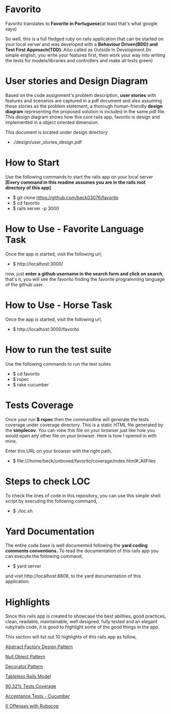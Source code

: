 # Favorito

Favorito translates to **Favorite in Portuguese**(at least that's what google says)

So well, this is a full fledged ruby on rails application that can be started on your local server and was developed with a **Behaviour Driven(BDD) and Test First Approach(TDD)**. Also called as Outside In Development.(In simple english, you write your features first, then work your way into writing the tests for models/libraries and controllers and make all tests green)

# User stories and Design Diagram

Based on the code assignment's problem description, **user stories** with features and scenarios are captured in a pdf document and also assuming these stories as the problem statement, a thorough human-friendly **design diagram** representing the proposed solution is included in the same pdf file. This design diagram shows how this core rails app, favorito is design and implemented in a object oriented dimension.

This document is located under design directory

*  ./design/user_stories_design.pdf

# How to Start

Use the following commands to start the rails app on your local server
**[Every command in this readme assumes you are in the rails root directory of this app]**

* $ git clone https://github.com/beck03076/favorito
* $ cd favorito
* $ rails server -p 3000

# How to Use - Favorite Language Task

Once the app is started, visit the following url,

* $ http://localhost:3000/

now, just **enter a github username in the search form and click on search**, that's it, you will see the favorito finding the favorite programming language of the github user.

# How to Use - Horse Task

Once the app is started, visit the following url,

* $ http://localhost:3000/favorito

# How to run the test suite

Use the following commands to run the test suites

* $ cd favorito
* $ rspec
* $ rake cucumber

# Tests Coverage

Once your run **$ rspec** then the commandline will generate the tests coverage under coverage directory. This is a static HTML file generated by the **simplecov**. You can view this file on your browser just like how you would open any other file on your browser. Here is how I opened in with mine.

Enter this URL on your browser with the right path,

*  $ file:///home/beck/unboxed/favorito/coverage/index.html#_AllFiles

# Steps to check LOC

To check the lines of code in this repository, you can use this simple shell script by executing the following command,

*  $ ./loc.sh

# Yard Documentation

The entire code base is well documented following the **yard coding comments conventions.** To read the documentation of this rails app you can execute the following command,

*  $ yard server

and visit http://localhost:8808, to the yard documentation of this application.

# Highlights

Since this rails app is created to showcase the best abilities, good practices, clean, readable, maintainable, well designed, fully tested and an elegant ruby/rails code, it is good to highlight some of the good things in the app.

This section will list out 10 highlights of this rails app as follow,

[Abstract Factory Design Pattern](app/classes/favorito/client.rb)

[Null Object Pattern](app/classes/favorito/no_platform.rb)

[Decorator Pattern](app/classes/favorito/presenter.rb)

[Tableless Rails Model](app/models/search.rb)

[90.32% Tests Coverage](coverage/index.html)

[Acceptance Tests - Cucumber](features/search.feature)

[0 Offenses with Rubocop](https://github.com/bbatsov/rubocop)
